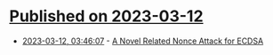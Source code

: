 # [Published on 2023-03-12](index.md)

* [2023-03-12, 03:46:07](https://lobste.rs/s/86ru2o/novel_related_nonce_attack_for_ecdsa) - [A Novel Related Nonce Attack for ECDSA](https://eprint.iacr.org/2023/305.pdf)
